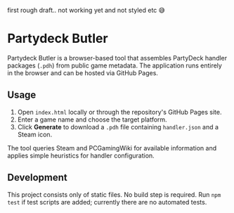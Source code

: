 first rough draft.. not working yet and not styled etc 😅

# Partydeck Butler

Partydeck Butler is a browser-based tool that assembles PartyDeck handler packages (`.pdh`) from public game metadata. The application runs entirely in the browser and can be hosted via GitHub Pages.

## Usage
1. Open `index.html` locally or through the repository's GitHub Pages site.
2. Enter a game name and choose the target platform.
3. Click **Generate** to download a `.pdh` file containing `handler.json` and a Steam icon.

The tool queries Steam and PCGamingWiki for available information and applies simple heuristics for handler configuration.

## Development
This project consists only of static files. No build step is required.
Run `npm test` if test scripts are added; currently there are no automated tests.
